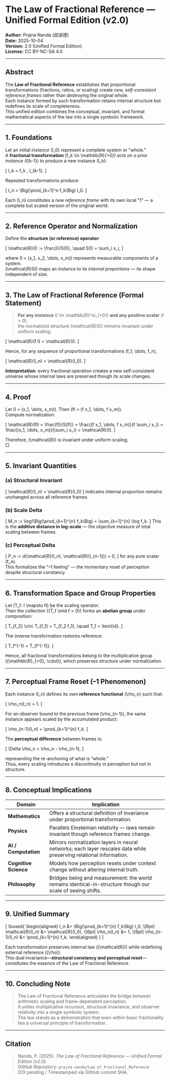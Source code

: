 # The Law of Fractional Reference — Unified Formal Edition (v2.0)
**Author:** Prajna Nanda (邱进德)  
**Date:** 2025-10-04  
**Version:** 2.0 (Unified Formal Edition)  
**License:** CC BY-NC-SA 4.0  

---

## **Abstract**
The **Law of Fractional Reference** establishes that proportional transformations (fractions, ratios, or scaling) create *new, self-consistent reference frames* rather than destroying the original whole.  
Each instance formed by such transformation retains internal structure but redefines its scale of completeness.  
This unified edition combines the conceptual, invariant, and formal mathematical aspects of the law into a single symbolic framework.

---

## **1. Foundations**

Let an initial *instance* \(I_0\) represent a complete system or "whole."  
A **fractional transformation** \(f_k \in \mathbb{R}_{>0}\) acts on a prior instance \(I_{k-1}\) to produce a new instance \(I_k\):

\[
I_k = f_k \, I_{k-1}.
\]

Repeated transformations produce:

\[
I_n = \Big(\prod_{k=1}^n f_k\Big) I_0.
\]

Each \(I_n\) constitutes a *new reference frame* with its own local "1" — a complete but scaled version of the original world.

---

## **2. Reference Operator and Normalization**

Define the **structure (or reference) operator**:

\[
\mathcal{R}(I) := \frac{I}{S(I)}, \quad S(I) = \sum_i x_i,
\]

where \(I = (x_1, x_2, \dots, x_m)\) represents measurable components of a system.  
\(\mathcal{R}(I)\) maps an instance to its *internal proportions* — its shape independent of size.

---

## **3. The Law of Fractional Reference (Formal Statement)**

> **For any instance** \(I \in \mathbb{R}^m_{>0}\) **and any positive scalar** \(f > 0\),  
> the normalized structure \(\mathcal{R}(I)\) remains invariant under uniform scaling:

\[
\mathcal{R}(f I) = \mathcal{R}(I).
\]

Hence, for any sequence of proportional transformations \(f_1, \dots, f_n\),

\[
\mathcal{R}(I_n) = \mathcal{R}(I_0).
\]

**Interpretation:** every fractional operation creates a new self-consistent universe whose internal laws are preserved though its scale changes.

---

## **4. Proof**

Let \(I = (x_1, \dots, x_m)\). Then \(fI = (f x_1, \dots, f x_m)\).  
Compute normalization:

\[
\mathcal{R}(fI) = \frac{fI}{S(fI)} = \frac{(f x_1, \dots, f x_m)}{f \sum_i x_i} = \frac{(x_1, \dots, x_m)}{\sum_i x_i} = \mathcal{R}(I).
\]

Therefore, \(\mathcal{R}\) is invariant under uniform scaling.  
□

---

## **5. Invariant Quantities**

### (a) Structural Invariant
\[
\mathcal{R}(I_n) = \mathcal{R}(I_0)
\]
indicates internal proportion remains unchanged across all reference frames.

### (b) Scale Delta
\[
M_n := \log\!\Big(\prod_{k=1}^{n} f_k\Big) = \sum_{k=1}^{n} \log f_k.
\]
This is the **additive distance in log-scale** — the objective measure of total scaling between frames.

### (c) Perceptual Delta
\[
P_n := d(\mathcal{R}(I_n), \mathcal{R}(I_{n-1})) = 0,
\]
for any pure scalar \(f_n\).  
This formalizes the “–1 feeling” — the momentary reset of perception despite structural constancy.

---

## **6. Transformation Space and Group Properties**

Let \(T_f: I \mapsto fI\) be the scaling operator.  
Then the collection \(\{T_f \mid f > 0\}\) forms an **abelian group** under composition:

\[
T_{f_2} \circ T_{f_1} = T_{f_2 f_1}, \quad T_1 = \text{id}.
\]

The inverse transformation restores reference:

\[
T_f^{-1} = T_{f^{-1}}.
\]

Hence, all fractional transformations belong to the multiplicative group \((\mathbb{R}_{>0}, \cdot)\), which preserves structure under normalization.

---

## **7. Perceptual Frame Reset (–1 Phenomenon)**

Each instance \(I_n\) defines its own **reference functional** \(\rho_n\) such that:

\[
\rho_n(I_n) = 1.
\]

For an observer bound to the previous frame \(\rho_{n-1}\), the same instance appears scaled by the accumulated product:

\[
\rho_{n-1}(I_n) = \prod_{k=1}^{n} f_k.
\]

The **perceptual difference** between frames is:

\[
\Delta \rho_n = \rho_n - \rho_{n-1},
\]

representing the re-anchoring of what is “whole.”  
Thus, every scaling introduces a discontinuity in perception but not in structure.

---

## **8. Conceptual Implications**

| Domain | Implication |
|---------|--------------|
| **Mathematics** | Offers a structural definition of invariance under proportional transformation. |
| **Physics** | Parallels Einsteinian relativity — laws remain invariant though reference frames change. |
| **AI / Computation** | Mirrors normalization layers in neural networks; each layer rescales data while preserving relational information. |
| **Cognitive Science** | Models how perception resets under context change without altering internal truth. |
| **Philosophy** | Bridges being and measurement: the world remains identical-in-structure though our scale of seeing shifts. |

---

## **9. Unified Summary**

\[
\boxed{
\begin{aligned}
I_n &= \Big(\prod_{k=1}^{n} f_k\Big) I_0, \\[6pt]
\mathcal{R}(I_n) &= \mathcal{R}(I_0), \\[6pt]
\rho_n(I_n) &= 1, \\[6pt]
\rho_{n-1}(I_n) &= \prod_{k=1}^{n} f_k.
\end{aligned}
}
\]

Each transformation preserves internal law (\(\mathcal{R}\)) while redefining external reference (\(\rho\)).  
This dual invariance—**structural constancy and perceptual reset**—constitutes the essence of the Law of Fractional Reference.

---

## **10. Concluding Note**

> The Law of Fractional Reference articulates the bridge between arithmetic scaling and frame-dependent perception.  
> It unites multiplicative recursion, structural invariance, and observer relativity into a single symbolic system.  
> The law stands as a demonstration that even within basic fractionality lies a universal principle of transformation.

---

## **Citation**

> Nanda, P. (2025). *The Law of Fractional Reference — Unified Formal Edition (v2.0).*  
> GitHub Repository: `prajna-nanda/Law_of_Fractional_Reference`  
> DOI pending / Timestamped via GitHub commit SHA.
